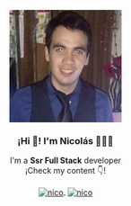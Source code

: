 <p align="center" width="300">
   <img align="center" width="200" src="https://raw.githubusercontent.com/nicolascianci/nicolascianci/main/perfil.jpg" />
   <h3 align="center">¡Hi 👋! I'm Nicolás 👨🏻‍💻</h3>
</p>
<p align="center">I'm a <strong>Ssr Full Stack</strong> developer<br />¡Check my content 👇!</p>
<p align="center">
   <a href="https://www.linkedin.com/in/nicolas-cianci-6614ab199/" target="blank" style='margin-right:4px'>
    <img align="center" src="https://cdn.jsdelivr.net/npm/simple-icons@3.0.1/icons/linkedin.svg" alt="nico" height="28px" width="28px" />
  </a>
  <a href="https://www.instagram.com/nico_cianci/?hl=es-la" target="blank">
    <img align="center" src="https://cdn.jsdelivr.net/npm/simple-icons@3.0.1/icons/instagram.svg" alt="nico" height="28px" width="28px" />
  </a>
</p>
